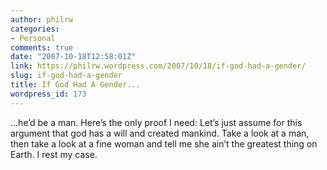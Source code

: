 ```yaml
---
author: philrw
categories:
- Personal
comments: true
date: "2007-10-18T12:58:01Z"
link: https://philrw.wordpress.com/2007/10/18/if-god-had-a-gender/
slug: if-god-had-a-gender
title: If God Had A Gender...
wordpress_id: 173
---
```


...he’d be a man. Here’s the only proof I need:
Let’s just assume for this argument that god has a will and created mankind. Take a look at a man, then take a look at a fine woman and tell me she ain’t the greatest thing on Earth.
I rest my case.
